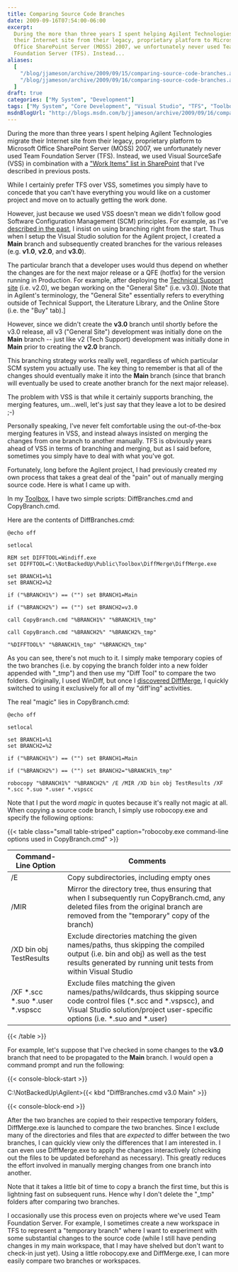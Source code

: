 ```yaml
---
title: Comparing Source Code Branches
date: 2009-09-16T07:54:00-06:00
excerpt:
  During the more than three years I spent helping Agilent Technologies migrate
  their Internet site from their legacy, proprietary platform to Microsoft
  Office SharePoint Server (MOSS) 2007, we unfortunately never used Team
  Foundation Server (TFS). Instead...
aliases:
  [
    "/blog/jjameson/archive/2009/09/15/comparing-source-code-branches.aspx",
    "/blog/jjameson/archive/2009/09/16/comparing-source-code-branches.aspx",
  ]
draft: true
categories: ["My System", "Development"]
tags: ["My System", "Core Development", "Visual Studio", "TFS", "Toolbox"]
msdnBlogUrl: "http://blogs.msdn.com/b/jjameson/archive/2009/09/16/comparing-source-code-branches.aspx"
---
```


During the more than three years I spent helping Agilent Technologies migrate
their Internet site from their legacy, proprietary platform to Microsoft Office
SharePoint Server (MOSS) 2007, we unfortunately never used Team Foundation
Server (TFS). Instead, we used Visual SourceSafe (VSS) in combination with a
["Work Items" list in SharePoint](/blog/jjameson/2008/04/01/tfs-lite-for-wss-v2)
that I've described in previous posts.

While I certainly prefer TFS over VSS, sometimes you simply have to concede that
you can't have everything you would like on a customer project and move on to
actually getting the work done.

However, just because we used VSS doesn't mean we didn't follow good Software
Configuration Management (SCM) principles. For example, as I've
[described in the past](/blog/jjameson/2007/04/18/structure-visual-studio-solutions),
I insist on using branching right from the start. Thus when I setup the Visual
Studio solution for the Agilent project, I created a **Main** branch and
subsequently created branches for the various releases (e.g. **v1.0**, **v2.0**,
and **v3.0**).

The particular branch that a developer uses would thus depend on whether the
changes are for the next major release or a QFE (hotfix) for the version running
in Production. For example, after deploying the
[Technical Support site](http://www.chem.agilent.com/en-US/Support) (i.e. v2.0),
we began working on the "General Site" (i.e. v3.0). [Note that in Agilent's
terminology, the "General Site" essentially refers to everything outside of
Technical Support, the Literature Library, and the Online Store (i.e. the "Buy"
tab).]

However, since we didn't create the **v3.0** branch until shortly before the
v3.0 release, all v3 ("General Site") development was initially done on the
**Main** branch -- just like v2 (Tech Support) development was initially done in
**Main** prior to creating the **v2.0** branch.

This branching strategy works really well, regardless of which particular SCM
system you actually use. The key thing to remember is that all of the changes
should eventually make it into the **Main** branch (since that branch will
eventually be used to create another branch for the next major release).

The problem with VSS is that while it certainly supports branching, the merging
features, um...well, let's just say that they leave a lot to be desired ;-)

Personally speaking, I've never felt comfortable using the out-of-the-box
merging features in VSS, and instead always insisted on merging the changes from
one branch to another manually. TFS is obviously years ahead of VSS in terms of
branching and merging, but as I said before, sometimes you simply have to deal
with what you've got.

Fortunately, long before the Agilent project, I had previously created my own
process that takes a great deal of the "pain" out of manually merging source
code. Here is what I came up with.

In my [Toolbox](/blog/jjameson/2007/03/22/backedup-and-notbackedup), I have two
simple scripts: DiffBranches.cmd and CopyBranch.cmd.

Here are the contents of DiffBranches.cmd:

```Batch
@echo off

setlocal

REM set DIFFTOOL=Windiff.exe
set DIFFTOOL=C:\NotBackedUp\Public\Toolbox\DiffMerge\DiffMerge.exe

set BRANCH1=%1
set BRANCH2=%2

if ("%BRANCH1%") == ("") set BRANCH1=Main

if ("%BRANCH2%") == ("") set BRANCH2=v3.0

call CopyBranch.cmd "%BRANCH1%" "%BRANCH1%_tmp"

call CopyBranch.cmd "%BRANCH2%" "%BRANCH2%_tmp"

"%DIFFTOOL%" "%BRANCH1%_tmp" "%BRANCH2%_tmp"
```

As you can see, there's not much to it. I simply make temporary copies of the
two branches (i.e. by copying the branch folder into a new folder appended with
"\_tmp") and then use my "Diff Tool" to compare the two folders. Originally, I
used WinDiff, but once I
[discovered DiffMerge](/blog/jjameson/2009/03/24/diffmerge-a-better-differencing-tool),
I quickly switched to using it exclusively for all of my "diff'ing" activities.

The real "magic" lies in CopyBranch.cmd:

```Batch
@echo off

setlocal

set BRANCH1=%1
set BRANCH2=%2

if ("%BRANCH1%") == ("") set BRANCH1=Main

if ("%BRANCH2%") == ("") set BRANCH2="%BRANCH1%_tmp"

robocopy "%BRANCH1%" "%BRANCH2%" /E /MIR /XD bin obj TestResults /XF *.scc *.suo *.user *.vspscc
```

Note that I put the word _magic_ in quotes because it's really not magic at all.
When copying a source code branch, I simply use robocopy.exe and specify the
following options:

{{< table class="small table-striped"
caption="robocoby.exe command-line options used in CopyBranch.cmd" >}}

| Command-Line Option | Comments |
| --- | --- |
| /E | Copy subdirectories, including empty ones |
| /MIR | Mirror the directory tree, thus ensuring that when I subsequently run CopyBranch.cmd, any deleted files from the original branch are removed from the "temporary" copy of the branch) |
| /XD bin obj TestResults | Exclude directories matching the given names/paths, thus skipping the compiled output (i.e. bin and obj) as well as the test results generated by running unit tests from within Visual Studio |
| /XF \*.scc \*.suo \*.user \*.vspscc | Exclude files matching the given names/paths/wildcards, thus skipping source code control files (\*.scc and \*.vspscc), and Visual Studio solution/project user-specific options (i.e. \*.suo and \*.user) |

{{< /table >}}

For example, let's suppose that I've checked in some changes to the **v3.0**
branch that need to be propagated to the **Main** branch. I would open a command
prompt and run the following:

{{< console-block-start >}}

C:\NotBackedUp\Agilent&gt;{{< kbd "DiffBranches.cmd v3.0 Main" >}}

{{< console-block-end >}}

After the two branches are copied to their respective temporary folders,
DiffMerge.exe is launched to compare the two branches. Since I exclude many of
the directories and files that are _expected_ to differ between the two
branches, I can quickly view only the differences that I am interested in. I can
even use DiffMerge.exe to apply the changes interactively (checking out the
files to be updated beforehand as necessary). This greatly reduces the effort
involved in manually merging changes from one branch into another.

Note that it takes a little bit of time to copy a branch the first time, but
this is lightning fast on subsequent runs. Hence why I don't delete the "\_tmp"
folders after comparing two branches.

I occasionally use this process even on projects where we've used Team
Foundation Server. For example, I sometimes create a new workspace in TFS to
represent a "temporary branch" where I want to experiment with some substantial
changes to the source code (while I still have pending changes in my main
workspace, that I may have shelved but don't want to check-in just yet). Using a
little robocopy.exe and DiffMerge.exe, I can more easily compare two branches or
workspaces.
